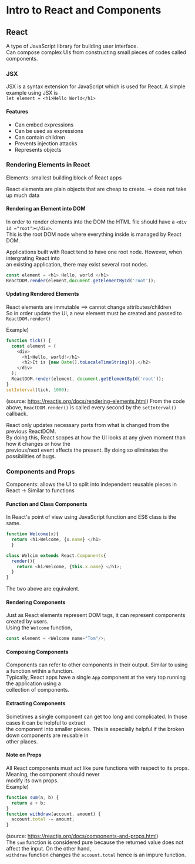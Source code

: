 # Intro to React and Components

## React
A type of JavaScript library for building user interface.  
Can compose complex UIs from constructing small pieces of codes called components.

### JSX
JSX is a syntax extension for JavaScript which is used for React.
A simple example using JSX is  
  `let element = <h1>Hello World</h1>`
#### Features
- Can embed expressions
- Can be used as expressions
- Can contain children
- Prevents injection attacks
- Represents objects

### Rendering Elements in React
Elements: smallest building block of React apps

React elements are plain objects that are cheap to create. -> does not take up much data

#### Rendering an Element into DOM
In order to render elements into the DOM the HTML file should have a `<div id ="root"></div>`.  
This is the root DOM node where everything inside is managed by React DOM.  
  
Applications built with React tend to have one root node. However, when intergrating React into  
an existing application, there may exist several root nodes.
```JavaScript
const element = <h1> Hello, world </h1>
ReactDOM.render(element,document.getElementById('root'));
```

#### Updating Rendered Elements
React elements are immutable ==> cannot change attributes/children  
So in order update the UI, a new element must be created and passed to `ReactDOM.render()`
  
Example)
```JavaScript
function tick() {
  const element = (
    <div>
      <h1>Hello, world!</h1>
      <h2>It is {new Date().toLocaleTimeString()}.</h2>
    </div>
  );
  ReactDOM.render(element, document.getElementById('root'));
}
setInterval(tick, 1000);
```
(source: https://reactjs.org/docs/rendering-elements.html)
From the code above, `ReactDOM.render()` is called every second by the `setInterval()` callback.  
  
React only updates necessary parts from what is changed from the previous ReactDOM.  
By doing this, React scopes at how the UI looks at any given moment than how it changes or how the  
previous/next event affects the present. By doing so eliminates the possibilities of bugs.  

### Components and Props
Components: allows the UI to split into independent reusable pieces in React -> Similar to functions

#### Function and Class Components
In React's point of view using JavaScript function and ES6 class is the same.  
```JavaScript
function Welcome(x){
  return <h1>Welcome, {x.name} </h1>
  }

class Welcim extends React.Components{
  render(){
    return <h1>Welcome, {this.x.name} </h1>;
  }
}
```
The two above are equivalent.

#### Rendering Components
Just as React elements represent DOM tags, it can represent components created by users.  
Using the `Welcome` function,
```JavaScript
const element = <Welcome name="Tom"/>;
```
#### Composing Components
Components can refer to other components in their output. Similar to using a function within a function.  
Typically, React apps have a single `App` component at the very top running the application using a  
collection of components.  
#### Extracting Components
Sometimes a single component can get too long and complicated. In those cases it can be helpful to extract  
the component into smaller pieces. This is especially helpful if the broken down components are reusable in  
other places.
#### Note on Props
All React components must act like pure functions with respect to its props. Meaning, the component should never  
modify its own props.  
Example)
```JavaScript
function sum(a, b) {
  return a + b;
}
function withdraw(account, amount) {
  account.total -= amount;
}
```
(source: https://reactjs.org/docs/components-and-props.html)  
The `sum` function is considered pure because the returned value does not affect the input. On the other hand,  
`withdraw` function changes the `account.total` hence is an impure function.
